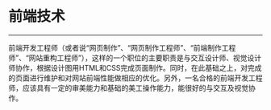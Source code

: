 # 前端技术
---

前端开发工程师（或者说“网页制作”、“网页制作工程师”、“前端制作工程师”、“网站重构工程师”），这样的一个职位的主要职责是与交互设计师、视觉设计师协作，根据设计图用HTML和CSS完成页面制作。同时，在此基础之上，对完成的页面进行维护和对网站前端性能做相应的优化。另外，一名合格的前端开发工程师，应该具有一定的审美能力和基础的美工操作能力，能很好的与交互及视觉协作。